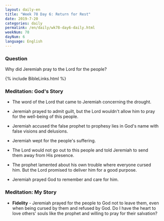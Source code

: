 ```yaml
---
layout: daily-en
title: "Week 78 Day 6: Return for Rest"
date: 2019-7-20 
categories: daily
permalink: /en/daily/wk78-day6-daily.html
weekNum: 78
dayNum: 6
language: English
---
```


### Question     
Why did Jeremiah pray to the Lord for the people?

{% include BibleLinks.html %} 

### Meditation: God's Story   
+ The word of the Lord that came to Jeremiah concerning the drought. 

+ Jeremiah prayed to admit guilt, but the Lord wouldn't allow him to pray for the well-being of this people. 

+ Jeremiah accused the false prophet to prophesy lies in God's name with false visions and delusions. 

+ Jeremiah wept for the people's suffering. 

+ The Lord would not go out to this people and told Jeremiah to send them away from His presence. 

+ The prophet lamented about his own trouble where everyone cursed him. But the Lord promised to deliver him for a good purpose. 

+ Jeremiah prayed God to remember and care for him. 

### Meditation: My Story   
+ **Fidelity** - Jeremiah prayed for the people to God not to leave them, even when being cursed by them and refused by God. Do I have the heart to love others' souls like the prophet and willing to pray for their salvation? 
